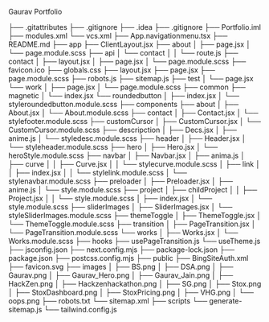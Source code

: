 Gaurav Portfolio



├── .gitattributes
├── .gitignore
├── .idea
    ├── .gitignore
    ├── Portfolio.iml
    ├── modules.xml
    └── vcs.xml
├── App.navigationmenu.tsx
├── README.md
├── app
    ├── ClientLayout.jsx
    ├── about
    │   ├── page.jsx
    │   └── page.module.scss
    ├── api
    │   └── contact
    │   │   └── route.js
    ├── contact
    │   ├── layout.jsx
    │   ├── page.jsx
    │   └── page.module.scss
    ├── favicon.ico
    ├── globals.css
    ├── layout.jsx
    ├── page.jsx
    ├── page.module.scss
    ├── robots.js
    ├── sitemap.js
    ├── test
    │   └── page.jsx
    └── work
    │   ├── page.jsx
    │   └── page.module.scss
├── common
    ├── magnetic
    │   └── index.jsx
    └── roundedbutton
    │   ├── index.jsx
    │   └── styleroundedbutton.module.scss
├── components
    ├── about
    │   ├── About.jsx
    │   └── About.module.scss
    ├── contact
    │   ├── Contact.jsx
    │   └── stylefooter.module.scss
    ├── customCursor
    │   ├── CustomCursor.jsx
    │   └── CustomCursor.module.scss
    ├── descripction
    │   ├── Decs.jsx
    │   ├── anime.js
    │   └── styledesc.module.scss
    ├── header
    │   ├── Header.jsx
    │   └── styleheader.module.scss
    ├── hero
    │   ├── Hero.jsx
    │   └── heroStyle.module.scss
    ├── navbar
    │   ├── Navbar.jsx
    │   ├── anima.js
    │   ├── curve
    │   │   ├── Curve.jsx
    │   │   └── stylecurve.module.scss
    │   ├── link
    │   │   ├── index.jsx
    │   │   └── stylelink.module.scss
    │   └── stylenavbar.module.scss
    ├── preloader
    │   ├── Preloader.jsx
    │   ├── anime.js
    │   └── style.module.scss
    ├── project
    │   ├── childProject
    │   │   ├── Project.jsx
    │   │   └── style.module.scss
    │   ├── index.jsx
    │   └── style.module.scss
    ├── sliderImages
    │   ├── SliderImages.jsx
    │   └── styleSliderImages.module.scss
    ├── themeToggle
    │   ├── ThemeToggle.jsx
    │   └── ThemeToggle.module.scss
    ├── transition
    │   ├── PageTransition.jsx
    │   └── PageTransition.module.scss
    └── works
    │   ├── Works.jsx
    │   └── Works.module.scss
├── hooks
    ├── usePageTransition.js
    └── useTheme.js
├── jsconfig.json
├── next.config.mjs
├── package-lock.json
├── package.json
├── postcss.config.mjs
├── public
    ├── BingSiteAuth.xml
    ├── favicon.svg
    ├── images
    │   ├── BS.png
    │   ├── DSA.png
    │   ├── Gaurav.png
    │   ├── Gaurav_Hero.png
    │   ├── Gaurav_Jain.png
    │   ├── HackZen.png
    │   ├── Hackzenhackathon.png
    │   ├── SG.png
    │   ├── Stox.png
    │   ├── StoxDashboard.png
    │   ├── StoxPricing.png
    │   ├── VHG.png
    │   └── oops.png
    ├── robots.txt
    └── sitemap.xml
├── scripts
    └── generate-sitemap.js
└── tailwind.config.js 
